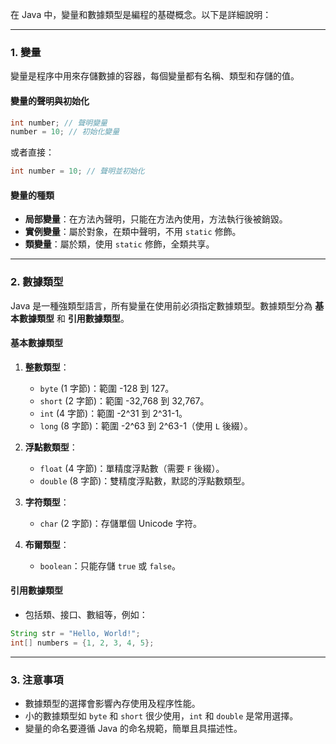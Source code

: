 在 Java 中，變量和數據類型是編程的基礎概念。以下是詳細說明：

---

### **1. 變量**
變量是程序中用來存儲數據的容器，每個變量都有名稱、類型和存儲的值。

#### **變量的聲明與初始化**
```java
int number; // 聲明變量
number = 10; // 初始化變量
```
或者直接：
```java
int number = 10; // 聲明並初始化
```

#### **變量的種類**
- **局部變量**：在方法內聲明，只能在方法內使用，方法執行後被銷毀。
- **實例變量**：屬於對象，在類中聲明，不用 `static` 修飾。
- **類變量**：屬於類，使用 `static` 修飾，全類共享。

---

### **2. 數據類型**
Java 是一種強類型語言，所有變量在使用前必須指定數據類型。數據類型分為 **基本數據類型** 和 **引用數據類型**。

#### **基本數據類型**
1. **整數類型**：
   - `byte` (1 字節)：範圍 -128 到 127。
   - `short` (2 字節)：範圍 -32,768 到 32,767。
   - `int` (4 字節)：範圍 -2^31 到 2^31-1。
   - `long` (8 字節)：範圍 -2^63 到 2^63-1（使用 `L` 後綴）。

2. **浮點數類型**：
   - `float` (4 字節)：單精度浮點數（需要 `F` 後綴）。
   - `double` (8 字節)：雙精度浮點數，默認的浮點數類型。

3. **字符類型**：
   - `char` (2 字節)：存儲單個 Unicode 字符。

4. **布爾類型**：
   - `boolean`：只能存儲 `true` 或 `false`。

#### **引用數據類型**
- 包括類、接口、數組等，例如：
```java
String str = "Hello, World!";
int[] numbers = {1, 2, 3, 4, 5};
```

---

### **3. 注意事項**
- 數據類型的選擇會影響內存使用及程序性能。
- 小的數據類型如 `byte` 和 `short` 很少使用，`int` 和 `double` 是常用選擇。
- 變量的命名要遵循 Java 的命名規範，簡單且具描述性。

